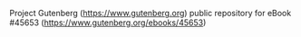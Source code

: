Project Gutenberg (https://www.gutenberg.org) public repository for eBook #45653 (https://www.gutenberg.org/ebooks/45653)
